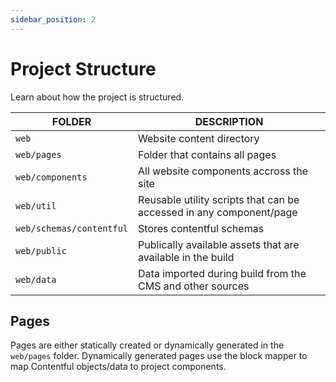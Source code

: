 ```yaml
---
sidebar_position: 2
---
```


# Project Structure

Learn about how the project is structured.

| FOLDER                   | DESCRIPTION                                                         |
| ------------------------ | ------------------------------------------------------------------- |
| `web`                    | Website content directory                                           |
| `web/pages`              | Folder that contains all pages                                      |
| `web/components`         | All website components accross the site                             |
| `web/util`               | Reusable utility scripts that can be accessed in any component/page |
| `web/schemas/contentful` | Stores contentful schemas                                           |
| `web/public`             | Publically available assets that are available in the build         |
| `web/data`               | Data imported during build from the CMS and other sources           |

## Pages

Pages are either statically created or dynamically generated in the `web/pages` folder. Dynamically generated pages use the block mapper to map Contentful objects/data to project components.
